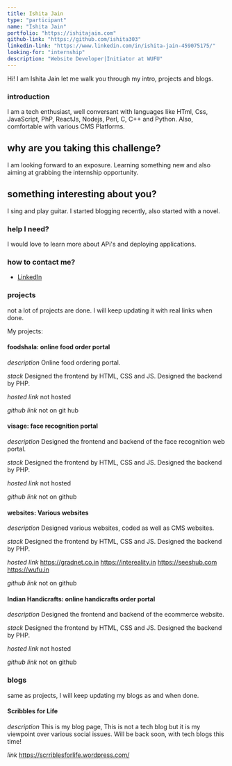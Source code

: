 ```yaml
---
title: Ishita Jain
type: "participant"
name: "Ishita Jain"
portfolio: "https://ishitajain.com"
github-link: "https://github.com/ishita303"
linkedin-link: "https://www.linkedin.com/in/ishita-jain-459075175/"
looking-for: "internship"
description: "Website Developer|Initiator at WUFU"
---
```


Hi! I am Ishita Jain let me walk you through my intro, projects and blogs.

### introduction

I am a tech enthusiast, well conversant with languages like HTml, Css, JavaScript, PhP, ReactJs, Nodejs, Perl, C, C++ and Python. Also, comfortable with various CMS Platforms.

## why are you taking this challenge?

I am looking forward to an exposure. Learning something new and also aiming at grabbing the internship opportunity.

## something interesting about you?

I sing and play guitar. I started blogging recently, also started with a novel.

### help I need?

I would love to learn more about APi's and deploying applications.

### how to contact me?

- [LinkedIn](https://www.linkedin.com/in/ishita-jain-459075175/)

### projects

not a lot of projects are done. I will keep updating it with real links when done.

My projects:

#### foodshala: online food order portal

_description_ Online food ordering portal.

_stack_ Designed the frontend by HTML, CSS and JS. Designed the backend by PHP.

_hosted link_ not hosted

_github link_ not on git hub

#### visage: face recognition portal

_description_ Designed the frontend and backend of the face recognition web portal.

_stack_ Designed the frontend by HTML, CSS and JS. Designed the backend by PHP.

_hosted link_ not hosted

_github link_ not on github

#### websites: Various websites

_description_ Designed various websites, coded as well as CMS websites.

_stack_ Designed the frontend by HTML, CSS and JS. Designed the backend by PHP.

_hosted link_ https://gradnet.co.in
https://intereality.in https://seeshub.com https://wufu.in 

_github link_ not on github

#### Indian Handicrafts: online handicrafts order portal

_description_ Designed the frontend and backend of the ecommerce website.

_stack_ Designed the frontend by HTML, CSS and JS. Designed the backend by PHP.

_hosted link_ not hosted

_github link_ not on github

### blogs

same as projects, I will keep updating my blogs as and when done.

#### Scribbles for Life

_description_ This is my blog page, This is not a tech blog but it is my viewpoint over various social issues.
Will be back soon, with tech blogs this time!

_link_ https://scrriblesforlife.wordpress.com/
